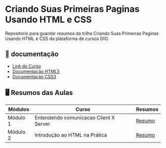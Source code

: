 # Criando Suas Primeiras Paginas Usando HTML e CSS
Repositorio para guardar resumos da trilha Criando Suas Primeiras Paginas Usando HTML e CSS da plataforma de cursos DIO.

## 📑 documentação
- [Link do Curso](https://www.dio.me/)
- [Documentação HTML5]()
- [Documentação CSS3]()

## 🖥️ Resumos das Aulas

| Módulos | Curso | Resumos |
|-------|---------|-------|
| Módulo 1 | Entendendo comunicacao Client X Server | [Resumo](https://github.com/luane-loureiro/DIO-HTML-e-CSS/blob/main/Modulos/Entendendo-comunicacao-clientXserver.md) |
| Módulo 2 | Introdução ao HTML na Prática | [Resumo](https://github.com/luane-loureiro/DIO-HTML-e-CSS/blob/main/Modulos/Introducao-ao-html-na-pratica.md) |
